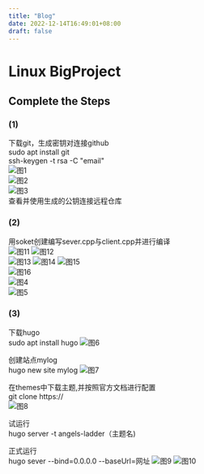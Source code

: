 ```yaml
---
title: "Blog"
date: 2022-12-14T16:49:01+08:00
draft: false 
---
```


# Linux BigProject

## Complete the Steps

### (1)
下载git，生成密钥对连接github    
sudo apt install git  
ssh-keygen -t rsa -C "email"  
![图1](/images/图片1.png)  
![图2](/images/图片2.png)  
![图3](/images/图片3.png)  
查看并使用生成的公钥连接远程仓库    

### (2)
用soket创建编写sever.cpp与client.cpp并进行编译    
![图11](/images/图片11.png)
![图12](/images/图片12.png)   
![图13](/images/图片13.png)
![图14](/images/图片14.png)
![图15](/images/图片15.png)   
![图16](/images/图片16.png)    
![图4](/images/图片4.png)   
![图5](/images/图片5.png)

### (3)
下载hugo    
sudo apt install hugo
![图6](/images/图片6.png)

创建站点mylog    
hugo new site mylog
![图7](/images/图片7.png)
  

在themes中下载主题,并按照官方文档进行配置    
git clone https://    
![图8](/images/图片8.png)

试运行    
hugo server -t angels-ladder（主题名)  

正式运行    
hugo sever --bind=0.0.0.0 --baseUrl=网址
![图9](/images/图片9.png)
![图10](/images/图片10.png)

